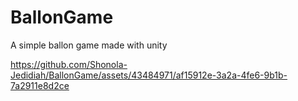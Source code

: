 # BallonGame
A simple ballon game made with unity



https://github.com/Shonola-Jedidiah/BallonGame/assets/43484971/af15912e-3a2a-4fe6-9b1b-7a2911e8d2ce

